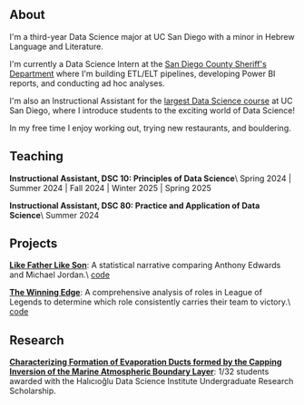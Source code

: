 ---
---

## About

I'm a third-year Data Science major at UC San Diego with a minor in Hebrew Language and Literature.

I'm currently a Data Science Intern at the [San Diego County Sheriff's Department](https://www.sdsheriff.gov/) where I'm building ETL/ELT pipelines, developing Power BI reports, and conducting ad hoc analyses.

I'm also an Instructional Assistant for the [largest Data Science course](https://dsc10.com/) at UC San Diego, where I introduce students to the exciting world of Data Science!

In my free time I enjoy working out, trying new restaurants, and bouldering.

## Teaching

__Instructional Assistant, DSC 10: Principles of Data Science__\\
Spring 2024 | Summer 2024 | Fall 2024 | Winter 2025 | Spring 2025

__Instructional Assistant, DSC 80: Practice and Application of Data Science__\\
Summer 2024

## Projects

__[Like Father Like Son](https://jhyunbinyi.github.io/antmj/)__: A statistical narrative comparing Anthony Edwards and Michael Jordan.\\
[code](https://github.com/jhyunbinyi/antmj)

__[The Winning Edge](https://jasxnhuynh.github.io/LoL-lane-analysis/)__: A comprehensive analysis of roles in League of Legends to determine which role consistently carries their team to victory.\\
[code](https://github.com/jasxnhuynh/LoL-lane-analysis)

## Research

__[Characterizing Formation of Evaporation Ducts formed by the Capping Inversion of the Marine Atmospheric Boundary Layer](https://datascience.ucsd.edu/32-undergraduate-scholarships/)__: 1/32 students awarded with the Halıcıoğlu Data Science Institute Undergraduate Research Scholarship.
